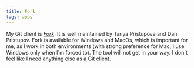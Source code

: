 ```yaml
---
title: Fork
tags: apps
---
```

My Git client is [<cite>Fork</cite>](https://fork.dev). It is well maintained by Tanya Pristupova and Dan Pristupov. Fork is available for Windows and MacOs, which is important for me, as I work in both environments (with strong preference for Mac, I use Windows only when I´m forced to). The tool will not get in your way. I don´t feel like I need anything else as a Git client.